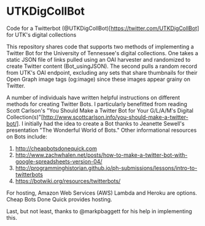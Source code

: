 # UTKDigCollBot
Code for a Twitterbot (@UTKDigCollBot)[https://twitter.com/UTKDigCollBot] for UTK's digital collections

This repository shares code that supports two methods of implementing a Twitter Bot for the University of Tennessee's digital collections. One takes a static JSON file of links pulled using an OAI harvester and randomized to create Twitter content (Bot_usingJSON). The second pulls a random record from UTK's OAI endpoint, excluding any sets that share thumbnails for their Open Graph image tags (og:image) since these images appear grainy on Twitter.

A number of individuals have written helpful instructions on different methods for creating Twitter Bots. I particularly benefitted from reading Scott Carlson's "You Should Make a Twitter Bot for Your G/L/A/M's Digital Collection(s)"[http://www.scottcarlson.info/you-should-make-a-twitter-bot/]. I initially had the idea to create a Bot thanks to Jeanette Sewell's presentation "The Wonderful World of Bots." Other informational resources on Bots include:
1. http://cheapbotsdonequick.com  
2. http://www.zachwhalen.net/posts/how-to-make-a-twitter-bot-with-google-spreadsheets-version-04/ 
3. http://programminghistorian.github.io/ph-submissions/lessons/intro-to-twitterbots
4. https://botwiki.org/resources/twitterbots/

For hosting, Amazon Web Services (AWS) Lambda and Heroku are options. Cheap Bots Done Quick provides hosting.

Last, but not least, thanks to @markpbaggett for his help in implementing this.
